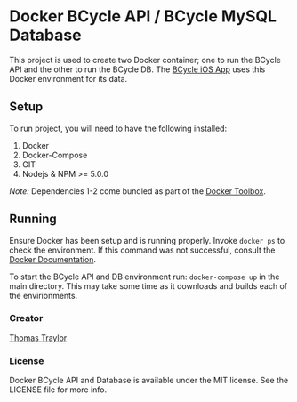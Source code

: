 # Docker BCycle API / BCycle MySQL Database

This project is used to create two Docker container; one to run the BCycle API and the other to run the BCycle DB. The [BCycle iOS App](https://github.com/tstraylor/BCycle-App) uses this Docker environment for its data.

## Setup

To run project, you will need to have the following installed:

1. Docker
2. Docker-Compose
3. GIT
4. Nodejs & NPM >= 5.0.0

*Note:* Dependencies 1-2 come bundled as part of the [Docker Toolbox](https://www.docker.com/products/docker-toolbox).

## Running

Ensure Docker has been setup and is running properly.  Invoke `docker ps` to check the environment. If this command
was not successful, consult the [Docker Documentation](https://docs.docker.com/).

To start the BCycle API and DB environment run: `docker-compose up` in the main directory. This may take some
time as it downloads and builds each of the envirionments.

### Creator

[Thomas Traylor](http://github.com/tstraylor)

### License

Docker BCycle API and Database is available under the MIT license. See the LICENSE file for more info.

